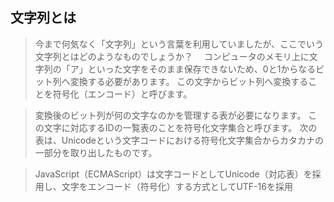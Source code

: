 ## 文字列とは

> 今まで何気なく「文字列」という言葉を利用していましたが、ここでいう文字列とはどのようなものでしょうか？　
コンピュータのメモリ上に文字列の「ア」といった文字をそのまま保存できないため、0と1からなるビット列へ変換する必要があります。 
この文字からビット列へ変換することを符号化（エンコード）と呼びます。

>変換後のビット列が何の文字なのかを管理する表が必要になります。 この文字に対応するIDの一覧表のことを符号化文字集合と呼びます。
次の表は、Unicodeという文字コードにおける符号化文字集合からカタカナの一部分を取り出したものです。

>JavaScript（ECMAScript）は文字コードとしてUnicode（対応表）を採用し、文字をエンコード（符号化）する方式としてUTF-16を採用
